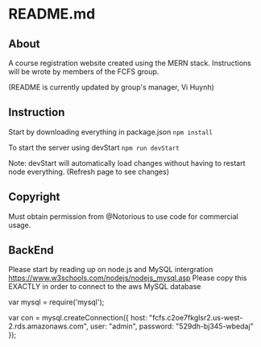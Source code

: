 # README.md
## About
A course registration website created using the MERN stack. Instructions will be wrote by members of the FCFS group.

(README is currently updated by group's manager, Vi Huynh)

## Instruction
Start by downloading everything in package.json
```npm install```

To start the server using devStart 
```npm run devStart``` 

Note: devStart will automatically load changes without having to restart node everything. (Refresh page to see changes)

## Copyright
Must obtain permission from @Notorious to use code for commercial usage.


## BackEnd
Please start by reading up on node.js and MySQL intergration
https://www.w3schools.com/nodejs/nodejs_mysql.asp
Please copy this EXACTLY in order to connect to the aws MySQL database

var mysql = require('mysql');

var con = mysql.createConnection({
    host: "fcfs.c2oe7fkglsr2.us-west-2.rds.amazonaws.com",
    user: "admin",
    password: "529dh-bj345-wbedaj"
});


